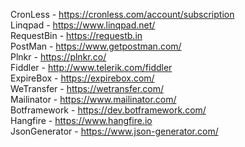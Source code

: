 CronLess - https://cronless.com/account/subscription	
Linqpad - https://www.linqpad.net/	
RequestBin - https://requestb.in	
PostMan - https://www.getpostman.com/	
Plnkr - https://plnkr.co/	
Fiddler - http://www.telerik.com/fiddler	
ExpireBox - https://expirebox.com/	
WeTransfer - https://wetransfer.com/	
Mailinator - https://www.mailinator.com/	
Botframework - https://dev.botframework.com/	
Hangfire - https://www.hangfire.io	
JsonGenerator - https://www.json-generator.com/	
